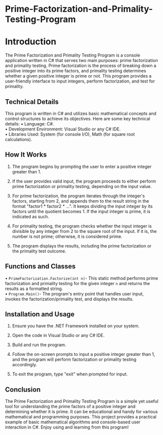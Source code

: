 # Prime-Factorization-and-Primality-Testing-Program

# Introduction
The Prime Factorization and Primality Testing Program is a console application written in C# that serves two main purposes: prime factorization and primality testing. Prime factorization is the process of breaking down a positive integer into its prime factors, and primality testing determines whether a given positive integer is prime or not. This program provides a user-friendly interface to input integers, perform factorization, and test for primality.

## Technical Details
This program is written in C# and utilizes basic mathematical concepts and control structures to achieve its objectives. Here are some key technical details:
• Language: C#.<br />
• Development Environment: Visual Studio or any C# IDE.<br />
• Libraries Used: System (for console I/O), Math (for square root calculations).<br />

## How It Works
1. The program begins by prompting the user to enter a positive integer greater than 1.

2. If the user provides valid input, the program proceeds to either perform prime factorization or primality testing, depending on the input value.

3. For prime factorization, the program iterates through the integer's factors, starting from 2, and appends them to the result string in the format "factor1 * factor2 * ...". It keeps dividing the input integer by its factors until the quotient becomes 1. If the input integer is prime, it is indicated as such.

4. For primality testing, the program checks whether the input integer is divisible by any integer from 2 to the square root of the input. If it is, the number is not prime; otherwise, it is considered prime.

5. The program displays the results, including the prime factorization or the primality test outcome.

## Functions and Classes
• `PrimeFactorization.Factorize(int n)`- This static method performs prime factorization and primality testing for the given integer `n` and returns the results as a formatted string.<br />
• `Program.Main()`- The program's entry point that handles user input, invokes the factorization/primality test, and displays the results.<br />

## Installation and Usage
1. Ensure you have the .NET Framework installed on your system.

2. Open the code in Visual Studio or any C# IDE.

3. Build and run the program.

4. Follow the on-screen prompts to input a positive integer greater than 1, and the program will perform factorization or primality testing accordingly.

5. To exit the program, type "exit" when prompted for input.

## Conclusion
The Prime Factorization and Primality Testing Program is a simple yet useful tool for understanding the prime factors of a positive integer and determining whether it is prime. It can be educational and handy for various mathematical and programming purposes. This project provides a practical example of basic mathematical algorithms and console-based user interaction in C#. Enjoy using and learning from this program! 
